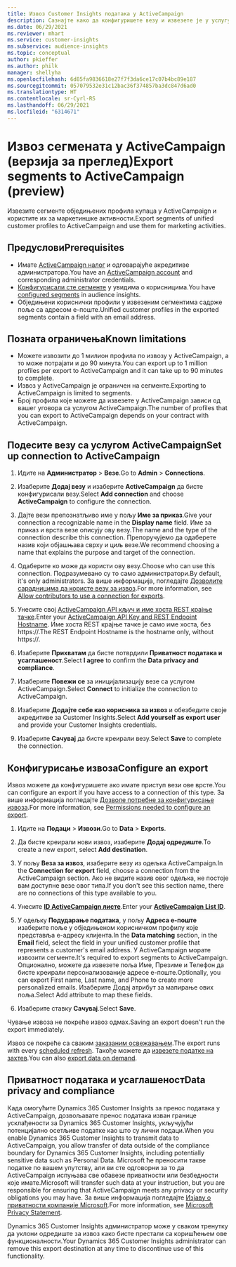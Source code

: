 ```yaml
---
title: Извоз Customer Insights података у ActiveCampaign
description: Сазнајте како да конфигуришете везу и извезете је у услугу ActiveCampaign.
ms.date: 06/29/2021
ms.reviewer: mhart
ms.service: customer-insights
ms.subservice: audience-insights
ms.topic: conceptual
author: pkieffer
ms.author: philk
manager: shellyha
ms.openlocfilehash: 6d85fa9836618e27f7f3da6ce17c07b4bc89e187
ms.sourcegitcommit: 057079532e31c12bac36f374857ba3dc847d6ad0
ms.translationtype: HT
ms.contentlocale: sr-Cyrl-RS
ms.lasthandoff: 06/29/2021
ms.locfileid: "6314671"
---
```

# <a name="export-segments-to-activecampaign-preview"></a><span data-ttu-id="a273d-103">Извоз сегмената у ActiveCampaign (верзија за преглед)</span><span class="sxs-lookup"><span data-stu-id="a273d-103">Export segments to ActiveCampaign (preview)</span></span>

<span data-ttu-id="a273d-104">Извезите сегменте обједињених профила купаца у ActiveCampaign и користите их за маркетиншке активности.</span><span class="sxs-lookup"><span data-stu-id="a273d-104">Export segments of unified customer profiles to ActiveCampaign and use them for marketing activities.</span></span>

## <a name="prerequisites"></a><span data-ttu-id="a273d-105">Предуслови</span><span class="sxs-lookup"><span data-stu-id="a273d-105">Prerequisites</span></span>

-   <span data-ttu-id="a273d-106">Имате [ActiveCampaign налог](https://www.activecampaign.com/) и одговарајуће акредитиве администратора.</span><span class="sxs-lookup"><span data-stu-id="a273d-106">You have an [ActiveCampaign account](https://www.activecampaign.com/) and corresponding administrator credentials.</span></span>
-   <span data-ttu-id="a273d-107">[Конфигурисали сте сегменте](segments.md) у увидима о корисницима.</span><span class="sxs-lookup"><span data-stu-id="a273d-107">You have [configured segments](segments.md) in audience insights.</span></span>
-   <span data-ttu-id="a273d-108">Обједињени кориснички профили у извезеним сегментима садрже поље са адресом е-поште.</span><span class="sxs-lookup"><span data-stu-id="a273d-108">Unified customer profiles in the exported segments contain a field with an email address.</span></span>

## <a name="known-limitations"></a><span data-ttu-id="a273d-109">Позната ограничења</span><span class="sxs-lookup"><span data-stu-id="a273d-109">Known limitations</span></span>

- <span data-ttu-id="a273d-110">Можете извозити до 1 милион профила по извозу у ActiveCampaign, а то може потрајати и до 90 минута.</span><span class="sxs-lookup"><span data-stu-id="a273d-110">You can export up to 1 million profiles per export to ActiveCampaign and it can take up to 90 minutes to complete.</span></span>
- <span data-ttu-id="a273d-111">Извоз у ActiveCampaign је ограничен на сегменте.</span><span class="sxs-lookup"><span data-stu-id="a273d-111">Exporting to ActiveCampaign is limited to segments.</span></span>
- <span data-ttu-id="a273d-112">Број профила које можете да извезете у ActiveCampaign зависи од вашег уговора са услугом ActiveCampaign.</span><span class="sxs-lookup"><span data-stu-id="a273d-112">The number of profiles that you can export to ActiveCampaign depends on your contract with ActiveCampaign.</span></span>

## <a name="set-up-connection-to-activecampaign"></a><span data-ttu-id="a273d-113">Подесите везу са услугом ActiveCampaign</span><span class="sxs-lookup"><span data-stu-id="a273d-113">Set up connection to ActiveCampaign</span></span>

1. <span data-ttu-id="a273d-114">Идите на **Администратор** > **Везе**.</span><span class="sxs-lookup"><span data-stu-id="a273d-114">Go to **Admin** > **Connections**.</span></span>

1. <span data-ttu-id="a273d-115">Изаберите **Додај везу** и изаберите **ActiveCampaign** да бисте конфигурисали везу.</span><span class="sxs-lookup"><span data-stu-id="a273d-115">Select **Add connection** and choose **ActiveCampaign** to configure the connection.</span></span>

1. <span data-ttu-id="a273d-116">Дајте вези препознатљиво име у пољу **Име за приказ**.</span><span class="sxs-lookup"><span data-stu-id="a273d-116">Give your connection a recognizable name in the **Display name** field.</span></span> <span data-ttu-id="a273d-117">Име за приказ и врста везе описују ову везу.</span><span class="sxs-lookup"><span data-stu-id="a273d-117">The name and the type of the connection describe this connection.</span></span> <span data-ttu-id="a273d-118">Препоручујемо да одаберете назив који објашњава сврху и циљ везе.</span><span class="sxs-lookup"><span data-stu-id="a273d-118">We recommend choosing a name that explains the purpose and target of the connection.</span></span>

1. <span data-ttu-id="a273d-119">Одаберите ко може да користи ову везу.</span><span class="sxs-lookup"><span data-stu-id="a273d-119">Choose who can use this connection.</span></span> <span data-ttu-id="a273d-120">Подразумевано су то само администратори.</span><span class="sxs-lookup"><span data-stu-id="a273d-120">By default, it's only administrators.</span></span> <span data-ttu-id="a273d-121">За више информација, погледајте [Дозволите сарадницима да користе везу за извоз](connections.md#allow-contributors-to-use-a-connection-for-exports).</span><span class="sxs-lookup"><span data-stu-id="a273d-121">For more information, see [Allow contributors to use a connection for exports](connections.md#allow-contributors-to-use-a-connection-for-exports).</span></span>

1. <span data-ttu-id="a273d-122">Унесите свој [ActiveCampaign API кључ и име хоста REST крајње тачке](https://help.activecampaign.com/hc/articles/207317590-Getting-started-with-the-API#how-to-obtain-your-activecampaign-api-url-and-key).</span><span class="sxs-lookup"><span data-stu-id="a273d-122">Enter your [ActiveCampaign API Key and REST Endpoint Hostname](https://help.activecampaign.com/hc/articles/207317590-Getting-started-with-the-API#how-to-obtain-your-activecampaign-api-url-and-key).</span></span> <span data-ttu-id="a273d-123">Име хоста REST крајње тачке је само име хоста, без https://.</span><span class="sxs-lookup"><span data-stu-id="a273d-123">The REST Endpoint Hostname is the hostname only, without https://.</span></span> 

1. <span data-ttu-id="a273d-124">Изаберите **Прихватам** да бисте потврдили **Приватност података и усаглашеност**.</span><span class="sxs-lookup"><span data-stu-id="a273d-124">Select **I agree** to confirm the **Data privacy and compliance**.</span></span>

1. <span data-ttu-id="a273d-125">Изаберите **Повежи се** за иницијализацију везе са услугом ActiveCampaign.</span><span class="sxs-lookup"><span data-stu-id="a273d-125">Select **Connect** to initialize the connection to ActiveCampaign.</span></span>

1. <span data-ttu-id="a273d-126">Изаберите **Додајте себе као корисника за извоз** и обезбедите своје акредитиве за Customer Insights.</span><span class="sxs-lookup"><span data-stu-id="a273d-126">Select **Add yourself as export user** and provide your Customer Insights credentials.</span></span>

1. <span data-ttu-id="a273d-127">Изаберите **Сачувај** да бисте креирали везу.</span><span class="sxs-lookup"><span data-stu-id="a273d-127">Select **Save** to complete the connection.</span></span>

## <a name="configure-an-export"></a><span data-ttu-id="a273d-128">Конфигурисање извоза</span><span class="sxs-lookup"><span data-stu-id="a273d-128">Configure an export</span></span>

<span data-ttu-id="a273d-129">Извоз можете да конфигуришете ако имате приступ вези ове врсте.</span><span class="sxs-lookup"><span data-stu-id="a273d-129">You can configure an export if you have access to a connection of this type.</span></span> <span data-ttu-id="a273d-130">За више информација погледајте [Дозволе потребне за конфигурисање извоза](export-destinations.md#set-up-a-new-export).</span><span class="sxs-lookup"><span data-stu-id="a273d-130">For more information, see [Permissions needed to configure an export](export-destinations.md#set-up-a-new-export).</span></span>

1. <span data-ttu-id="a273d-131">Идите на **Подаци** > **Извози**.</span><span class="sxs-lookup"><span data-stu-id="a273d-131">Go to **Data** > **Exports**.</span></span>

1. <span data-ttu-id="a273d-132">Да бисте креирали нови извоз, изаберите **Додај одредиште**.</span><span class="sxs-lookup"><span data-stu-id="a273d-132">To create a new export, select **Add destination**.</span></span>

1. <span data-ttu-id="a273d-133">У пољу **Веза за извоз**, изаберите везу из одељка ActiveCampaign.</span><span class="sxs-lookup"><span data-stu-id="a273d-133">In the **Connection for export** field, choose a connection from the ActiveCampaign section.</span></span> <span data-ttu-id="a273d-134">Ако не видите назив овог одељка, не постоје вам доступне везе овог типа.</span><span class="sxs-lookup"><span data-stu-id="a273d-134">If you don't see this section name, there are no connections of this type available to you.</span></span>

1. <span data-ttu-id="a273d-135">Унесите [**ID ActiveCampaign листе**](https://help.activecampaign.com/hc/articles/360000030559-How-to-create-a-list-in-ActiveCampaign).</span><span class="sxs-lookup"><span data-stu-id="a273d-135">Enter your [**ActiveCampaign List ID**](https://help.activecampaign.com/hc/articles/360000030559-How-to-create-a-list-in-ActiveCampaign).</span></span>    

3. <span data-ttu-id="a273d-136">У одељку **Подударање података**, у пољу **Адреса е-поште** изаберите поље у обједињеном корисничком профилу које представља е-адресу клијента.</span><span class="sxs-lookup"><span data-stu-id="a273d-136">In the **Data matching** section, in the **Email** field, select the field in your unified customer profile that represents a customer's email address.</span></span> <span data-ttu-id="a273d-137">У ActiveCampaign морате извозити сегменте.</span><span class="sxs-lookup"><span data-stu-id="a273d-137">It's required to export segments to ActiveCampaign.</span></span> <span data-ttu-id="a273d-138">Опционално, можете да извезете поља Име, Презиме и Телефон да бисте креирали персонализованије адресе е-поште.</span><span class="sxs-lookup"><span data-stu-id="a273d-138">Optionally, you can export First name, Last name, and Phone to create more personalized emails.</span></span> <span data-ttu-id="a273d-139">Изаберите Додај атрибут за мапирање ових поља.</span><span class="sxs-lookup"><span data-stu-id="a273d-139">Select Add attribute to map these fields.</span></span>

1. <span data-ttu-id="a273d-140">Изаберите ставку **Сачувај**.</span><span class="sxs-lookup"><span data-stu-id="a273d-140">Select **Save**.</span></span>

<span data-ttu-id="a273d-141">Чување извоза не покреће извоз одмах.</span><span class="sxs-lookup"><span data-stu-id="a273d-141">Saving an export doesn't run the export immediately.</span></span>

<span data-ttu-id="a273d-142">Извоз се покреће са сваким [заказаним освежавањем](system.md#schedule-tab).</span><span class="sxs-lookup"><span data-stu-id="a273d-142">The export runs with every [scheduled refresh](system.md#schedule-tab).</span></span> <span data-ttu-id="a273d-143">Такође можете да [извезете податке на захтев](export-destinations.md#run-exports-on-demand).</span><span class="sxs-lookup"><span data-stu-id="a273d-143">You can also [export data on demand](export-destinations.md#run-exports-on-demand).</span></span> 


## <a name="data-privacy-and-compliance"></a><span data-ttu-id="a273d-144">Приватност података и усаглашеност</span><span class="sxs-lookup"><span data-stu-id="a273d-144">Data privacy and compliance</span></span>

<span data-ttu-id="a273d-145">Када омогућите Dynamics 365 Customer Insights за пренос података у ActiveCampaign, дозвољавате пренос података изван границе усклађености за Dynamics 365 Customer Insights, укључујући потенцијално осетљиве податке као што су лични подаци.</span><span class="sxs-lookup"><span data-stu-id="a273d-145">When you enable Dynamics 365 Customer Insights to transmit data to ActiveCampaign, you allow transfer of data outside of the compliance boundary for Dynamics 365 Customer Insights, including potentially sensitive data such as Personal Data.</span></span> <span data-ttu-id="a273d-146">Microsoft ће преносити такве податке по вашем упутству, али ви сте одговорни за то да ActiveCampaign испуњава све обавезе приватности или безбедности које имате.</span><span class="sxs-lookup"><span data-stu-id="a273d-146">Microsoft will transfer such data at your instruction, but you are responsible for ensuring that ActiveCampaign meets any privacy or security obligations you may have.</span></span> <span data-ttu-id="a273d-147">За више информација погледајте [Изјаву о приватности компаније Microsoft](https://go.microsoft.com/fwlink/?linkid=396732).</span><span class="sxs-lookup"><span data-stu-id="a273d-147">For more information, see [Microsoft Privacy Statement](https://go.microsoft.com/fwlink/?linkid=396732).</span></span>

<span data-ttu-id="a273d-148">Dynamics 365 Customer Insights администратор може у сваком тренутку да уклони одредиште за извоз како бисте престали са коришћењем ове функционалности.</span><span class="sxs-lookup"><span data-stu-id="a273d-148">Your Dynamics 365 Customer Insights administrator can remove this export destination at any time to discontinue use of this functionality.</span></span>

